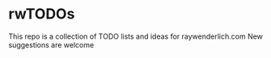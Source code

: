 # rwTODOs

This repo is a collection of TODO lists and ideas for raywenderlich.com
New suggestions are welcome

